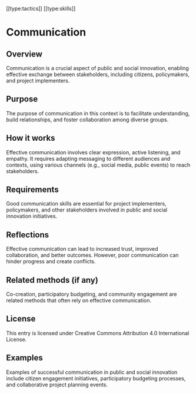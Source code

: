 [[type:tactics]]
[[type:skills]]

# Communication

## Overview
Communication is a crucial aspect of public and social innovation, enabling effective exchange between stakeholders, including citizens, policymakers, and project implementers.

## Purpose
The purpose of communication in this context is to facilitate understanding, build relationships, and foster collaboration among diverse groups.

## How it works
Effective communication involves clear expression, active listening, and empathy. It requires adapting messaging to different audiences and contexts, using various channels (e.g., social media, public events) to reach stakeholders.

## Requirements
Good communication skills are essential for project implementers, policymakers, and other stakeholders involved in public and social innovation initiatives.

## Reflections
Effective communication can lead to increased trust, improved collaboration, and better outcomes. However, poor communication can hinder progress and create conflicts.

## Related methods (if any)
Co-creation, participatory budgeting, and community engagement are related methods that often rely on effective communication.

## License
This entry is licensed under Creative Commons Attribution 4.0 International License.

## Examples
Examples of successful communication in public and social innovation include citizen engagement initiatives, participatory budgeting processes, and collaborative project planning events.